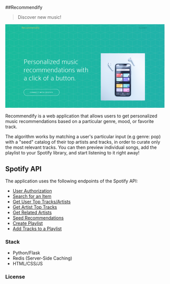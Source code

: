 ##Recommendify

> Discover new music!

![](landingPage.PNG)

Recommendify is a web application that allows users to get personalized music recommendations based on a particular genre, 
mood, or favorite track. 

The algorithm works by matching a user's particular input (e.g genre: pop) with a "seed" catalog of their top artists and tracks, in order to 
curate only the most relevant tracks. You can then preview individual songs, add the playlist to your Spotify library, and start listening to it right away!


## Spotify API
The application uses the following endpoints of the Spotify API:
 * [User Authorization](https://developer.spotify.com/documentation/general/guides/authorization-guide/)
 * [Search for an Item](https://developer.spotify.com/documentation/web-api/reference/search/search/)
 * [Get User Top Tracks/Artists](https://developer.spotify.com/documentation/web-api/reference/personalization/get-users-top-artists-and-tracks/)
 * [Get Artist Top Tracks](https://developer.spotify.com/documentation/web-api/reference/artists/get-artists-top-tracks/)
 * [Get Related Artists](https://developer.spotify.com/documentation/web-api/reference/artists/get-related-artists/)
 * [Seed Recommendations](https://developer.spotify.com/web-api/get-recommendations/)
 * [Create Playlist](https://developer.spotify.com/documentation/web-api/reference/playlists/create-playlist/)
 * [Add Tracks to a Playlist](https://developer.spotify.com/documentation/web-api/reference/playlists/add-tracks-to-playlist/)
 

### Stack
* Python/Flask
* Redis (Server-Side Caching)
* HTML/CSS/JS


###  License
